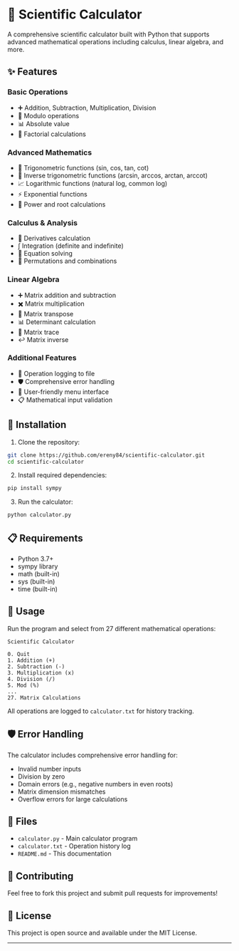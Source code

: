 # 🧮 Scientific Calculator

A comprehensive scientific calculator built with Python that supports advanced mathematical operations including calculus, linear algebra, and more.

## ✨ Features

### Basic Operations
- ➕ Addition, Subtraction, Multiplication, Division
- 🔢 Modulo operations
- 📊 Absolute value
- 🔢 Factorial calculations

### Advanced Mathematics
- 🔺 Trigonometric functions (sin, cos, tan, cot)
- 🔄 Inverse trigonometric functions (arcsin, arccos, arctan, arccot)
- 📈 Logarithmic functions (natural log, common log)
- ⚡ Exponential functions
- 🌟 Power and root calculations

### Calculus & Analysis
- 📐 Derivatives calculation
- ∫ Integration (definite and indefinite)
- 🎯 Equation solving
- 🔢 Permutations and combinations

### Linear Algebra
- ➕ Matrix addition and subtraction
- ✖️ Matrix multiplication
- 🔄 Matrix transpose
- 📊 Determinant calculation
- 🎯 Matrix trace
- ↩️ Matrix inverse

### Additional Features
- 📝 Operation logging to file
- 🛡️ Comprehensive error handling
- 🎨 User-friendly menu interface
- 📋 Mathematical input validation

## 🚀 Installation

1. Clone the repository:
```bash
git clone https://github.com/ereny84/scientific-calculator.git
cd scientific-calculator
```

2. Install required dependencies:
```bash
pip install sympy
```

3. Run the calculator:
```bash
python calculator.py
```

## 📋 Requirements

- Python 3.7+
- sympy library
- math (built-in)
- sys (built-in)
- time (built-in)

## 🎯 Usage

Run the program and select from 27 different mathematical operations:

```
Scientific Calculator

0. Quit
1. Addition (+)
2. Subtraction (-)
3. Multiplication (x)
4. Division (/)
5. Mod (%)
...
27. Matrix Calculations
```

All operations are logged to `calculator.txt` for history tracking.

## 🛡️ Error Handling

The calculator includes comprehensive error handling for:
- Invalid number inputs
- Division by zero
- Domain errors (e.g., negative numbers in even roots)
- Matrix dimension mismatches
- Overflow errors for large calculations

## 📁 Files

- `calculator.py` - Main calculator program
- `calculator.txt` - Operation history log
- `README.md` - This documentation

## 🤝 Contributing

Feel free to fork this project and submit pull requests for improvements!

## 📄 License

This project is open source and available under the MIT License.

---